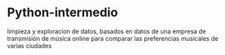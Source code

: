 # Python-intermedio
limpieza y exploracion de datos, basados en datos de una empresa de transmisión de música online para comparar las preferencias musicales de varias ciudades
